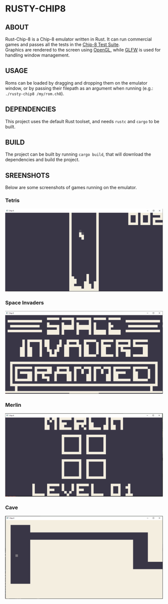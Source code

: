 # RUSTY-CHIP8
## ABOUT 
Rust-Chip-8 is a Chip-8 emulator written in Rust. It can run commercial games and passes all the tests in the [Chip-8 Test Suite](https://github.com/Timendus/chip8-test-suite).  
Graphics are rendered to the screen using [OpenGL](https://www.opengl.org/), while [GLFW](https://www.glfw.org/) is used for handling window management.

## USAGE
Roms can be loaded by dragging and dropping them on the emulator window, or by passing their filepath as an argument when running (e.g.: `./rusty-chip8 /my/rom.ch8`).

## DEPENDENCIES
This project uses the default Rust toolset, and needs `rustc` and `cargo` to be built.

## BUILD
The project can be built by running `cargo build`, that will download the dependencies and build the project.

## SREENSHOTS
Below are some screenshots of games running on the emulator.  

### Tetris
![Tetris Running in the Emulator](resources/tetris-chip8.png "Tetris")  

### Space Invaders
![Space Invaders Running in the Emulator](resources/space-invaders-chip8.png "Space Invaders")  

### Merlin
![Merlin Running in the Emulator](resources/merlin-chip8.png "Merlin")  

### Cave
![Cave Running in the Emulator](resources/cave-chip8.png "Tetris")